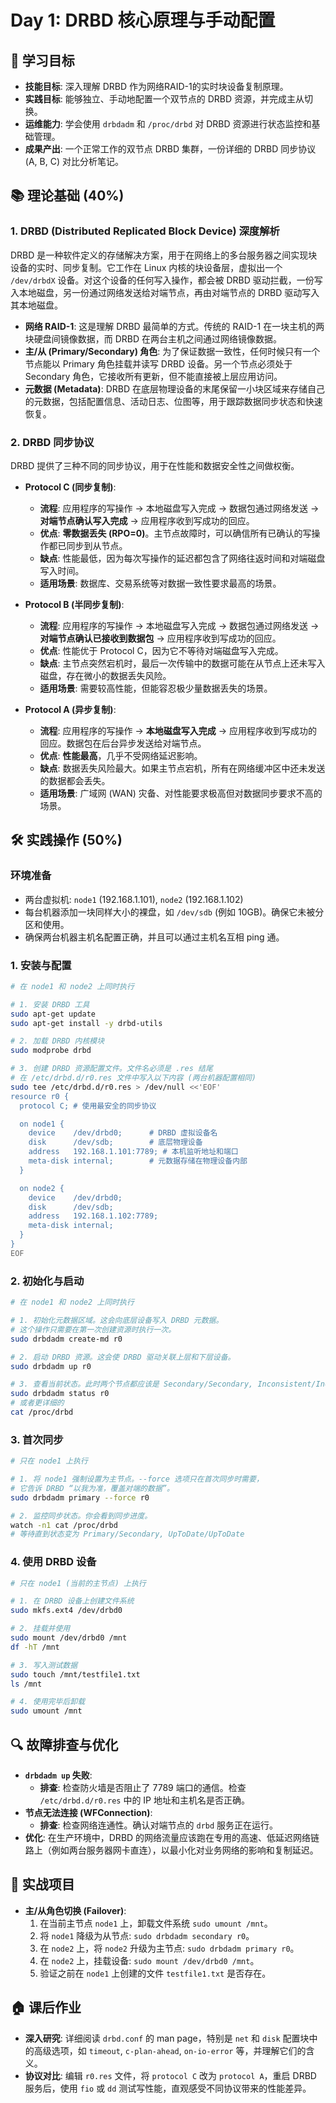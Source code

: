 # Day 1: DRBD 核心原理与手动配置

## 🎯 学习目标
- **技能目标**: 深入理解 DRBD 作为网络RAID-1的实时块设备复制原理。
- **实践目标**: 能够独立、手动地配置一个双节点的 DRBD 资源，并完成主从切换。
- **运维能力**: 学会使用 `drbdadm` 和 `/proc/drbd` 对 DRBD 资源进行状态监控和基础管理。
- **成果产出**: 一个正常工作的双节点 DRBD 集群，一份详细的 DRBD 同步协议 (A, B, C) 对比分析笔记。

## 📚 理论基础 (40%)

### 1. DRBD (Distributed Replicated Block Device) 深度解析
DRBD 是一种软件定义的存储解决方案，用于在网络上的多台服务器之间实现块设备的实时、同步复制。它工作在 Linux 内核的块设备层，虚拟出一个 `/dev/drbdX` 设备。对这个设备的任何写入操作，都会被 DRBD 驱动拦截，一份写入本地磁盘，另一份通过网络发送给对端节点，再由对端节点的 DRBD 驱动写入其本地磁盘。

- **网络 RAID-1**: 这是理解 DRBD 最简单的方式。传统的 RAID-1 在一块主机的两块硬盘间镜像数据，而 DRBD 在两台主机之间通过网络镜像数据。
- **主/从 (Primary/Secondary) 角色**: 为了保证数据一致性，任何时候只有一个节点能以 Primary 角色挂载并读写 DRBD 设备。另一个节点必须处于 Secondary 角色，它接收所有更新，但不能直接被上层应用访问。
- **元数据 (Metadata)**: DRBD 在底层物理设备的末尾保留一小块区域来存储自己的元数据，包括配置信息、活动日志、位图等，用于跟踪数据同步状态和快速恢复。

### 2. DRBD 同步协议
DRBD 提供了三种不同的同步协议，用于在性能和数据安全性之间做权衡。

- **Protocol C (同步复制)**: 
  - **流程**: 应用程序的写操作 -> 本地磁盘写入完成 -> 数据包通过网络发送 -> **对端节点确认写入完成** -> 应用程序收到写成功的回应。
  - **优点**: **零数据丢失 (RPO=0)**。主节点故障时，可以确信所有已确认的写操作都已同步到从节点。
  - **缺点**: 性能最低，因为每次写操作的延迟都包含了网络往返时间和对端磁盘写入时间。
  - **适用场景**: 数据库、交易系统等对数据一致性要求最高的场景。

- **Protocol B (半同步复制)**: 
  - **流程**: 应用程序的写操作 -> 本地磁盘写入完成 -> 数据包通过网络发送 -> **对端节点确认已接收到数据包** -> 应用程序收到写成功的回应。
  - **优点**: 性能优于 Protocol C，因为它不等待对端磁盘写入完成。
  - **缺点**: 主节点突然宕机时，最后一次传输中的数据可能在从节点上还未写入磁盘，存在微小的数据丢失风险。
  - **适用场景**: 需要较高性能，但能容忍极少量数据丢失的场景。

- **Protocol A (异步复制)**: 
  - **流程**: 应用程序的写操作 -> **本地磁盘写入完成** -> 应用程序收到写成功的回应。数据包在后台异步发送给对端节点。
  - **优点**: **性能最高**，几乎不受网络延迟影响。
  - **缺点**: 数据丢失风险最大。如果主节点宕机，所有在网络缓冲区中还未发送的数据都会丢失。
  - **适用场景**: 广域网 (WAN) 灾备、对性能要求极高但对数据同步要求不高的场景。

## 🛠️ 实践操作 (50%)

### 环境准备
- 两台虚拟机: `node1` (192.168.1.101), `node2` (192.168.1.102)
- 每台机器添加一块同样大小的裸盘，如 `/dev/sdb` (例如 10GB)。确保它未被分区和使用。
- 确保两台机器主机名配置正确，并且可以通过主机名互相 ping 通。

### 1. 安装与配置

```bash
# 在 node1 和 node2 上同时执行

# 1. 安装 DRBD 工具
sudo apt-get update
sudo apt-get install -y drbd-utils

# 2. 加载 DRBD 内核模块
sudo modprobe drbd

# 3. 创建 DRBD 资源配置文件。文件名必须是 .res 结尾
# 在 /etc/drbd.d/r0.res 文件中写入以下内容 (两台机器配置相同)
sudo tee /etc/drbd.d/r0.res > /dev/null <<'EOF'
resource r0 {
  protocol C; # 使用最安全的同步协议

  on node1 {
    device    /dev/drbd0;      # DRBD 虚拟设备名
    disk      /dev/sdb;        # 底层物理设备
    address   192.168.1.101:7789; # 本机监听地址和端口
    meta-disk internal;        # 元数据存储在物理设备内部
  }

  on node2 {
    device    /dev/drbd0;
    disk      /dev/sdb;
    address   192.168.1.102:7789;
    meta-disk internal;
  }
}
EOF
```

### 2. 初始化与启动

```bash
# 在 node1 和 node2 上同时执行

# 1. 初始化元数据区域。这会向底层设备写入 DRBD 元数据。
# 这个操作只需要在第一次创建资源时执行一次。
sudo drbdadm create-md r0

# 2. 启动 DRBD 资源。这会使 DRBD 驱动关联上层和下层设备。
sudo drbdadm up r0

# 3. 查看当前状态。此时两个节点都应该是 Secondary/Secondary, Inconsistent/Inconsistent
sudo drbdadm status r0
# 或者更详细的
cat /proc/drbd
```

### 3. 首次同步

```bash
# 只在 node1 上执行

# 1. 将 node1 强制设置为主节点。--force 选项只在首次同步时需要，
# 它告诉 DRBD “以我为准，覆盖对端的数据”。
sudo drbdadm primary --force r0

# 2. 监控同步状态。你会看到同步进度。
watch -n1 cat /proc/drbd
# 等待直到状态变为 Primary/Secondary, UpToDate/UpToDate
```

### 4. 使用 DRBD 设备

```bash
# 只在 node1 (当前的主节点) 上执行

# 1. 在 DRBD 设备上创建文件系统
sudo mkfs.ext4 /dev/drbd0

# 2. 挂载并使用
sudo mount /dev/drbd0 /mnt
df -hT /mnt

# 3. 写入测试数据
sudo touch /mnt/testfile1.txt
ls /mnt

# 4. 使用完毕后卸载
sudo umount /mnt
```

## 🔍 故障排查与优化
- **`drbdadm up` 失败**: 
  - **排查**: 检查防火墙是否阻止了 7789 端口的通信。检查 `/etc/drbd.d/r0.res` 中的 IP 地址和主机名是否正确。
- **节点无法连接 (WFConnection)**: 
  - **排查**: 检查网络连通性。确认对端节点的 `drbd` 服务正在运行。
- **优化**: 在生产环境中，DRBD 的网络流量应该跑在专用的高速、低延迟网络链路上（例如两台服务器网卡直连），以最小化对业务网络的影响和复制延迟。

## 📝 实战项目
- **主/从角色切换 (Failover)**: 
  1. 在当前主节点 `node1` 上，卸载文件系统 `sudo umount /mnt`。
  2. 将 `node1` 降级为从节点: `sudo drbdadm secondary r0`。
  3. 在 `node2` 上，将 `node2` 升级为主节点: `sudo drbdadm primary r0`。
  4. 在 `node2` 上，挂载设备: `sudo mount /dev/drbd0 /mnt`。
  5. 验证之前在 `node1` 上创建的文件 `testfile1.txt` 是否存在。

## 🏠 课后作业
- **深入研究**: 详细阅读 `drbd.conf` 的 man page，特别是 `net` 和 `disk` 配置块中的高级选项，如 `timeout`, `c-plan-ahead`, `on-io-error` 等，并理解它们的含义。
- **协议对比**: 编辑 `r0.res` 文件，将 `protocol C` 改为 `protocol A`，重启 DRBD 服务后，使用 `fio` 或 `dd` 测试写性能，直观感受不同协议带来的性能差异。
